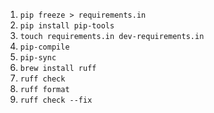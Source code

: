 1. `pip freeze > requirements.in`
2. `pip install pip-tools`
3. `touch requirements.in dev-requirements.in`
4. `pip-compile`
5. `pip-sync`
6. `brew install ruff`
7. `ruff check`
8. `ruff format`
9. `ruff check --fix`